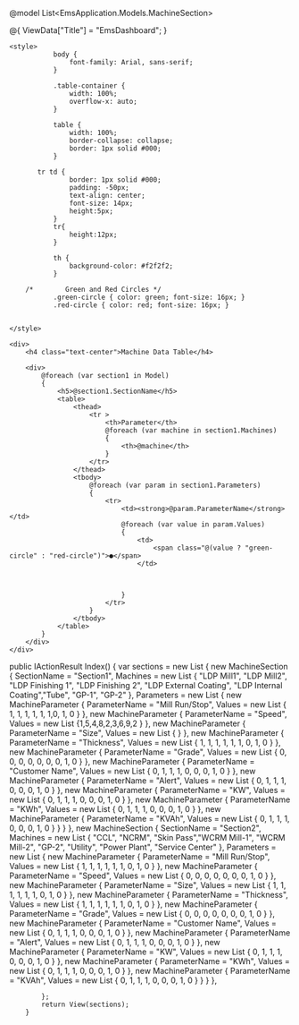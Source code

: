 @model List<EmsApplication.Models.MachineSection>

@{
    ViewData["Title"] = "EmsDashboard";
}

<!DOCTYPE html>
<html lang="en">
<head>
    <meta charset="UTF-8">
    <meta name="viewport" content="width=device-width, initial-scale=1.0">
    <title>Machine Data Table</title>

    <style>
               body {
                   font-family: Arial, sans-serif;
               }

               .table-container {
                   width: 100%;
                   overflow-x: auto;
               }

               table {
                   width: 100%;
                   border-collapse: collapse;
                   border: 1px solid #000;
               }

           tr td {
                   border: 1px solid #000;
                   padding: -50px;
                   text-align: center;
                   font-size: 14px;
                   height:5px;
               }
               tr{
                   height:12px;
               }

               th {
                   background-color: #f2f2f2;
               }

        /*        Green and Red Circles */
               .green-circle { color: green; font-size: 16px; }
               .red-circle { color: red; font-size: 16px; }

       
    </style>
</head>
<body>

    <div>
        <h4 class="text-center">Machine Data Table</h4>

        <div>
            @foreach (var section1 in Model)
            {
                <h5>@section1.SectionName</h5>
                <table>
                    <thead>
                        <tr >
                            <th>Parameter</th>
                            @foreach (var machine in section1.Machines)
                            {
                                <th>@machine</th>
                            }
                        </tr>
                    </thead>
                    <tbody>
                        @foreach (var param in section1.Parameters)
                        {
                            <tr>
                                <td><strong>@param.ParameterName</strong></td>
                                @foreach (var value in param.Values)
                                {
                                    <td>
                                        <span class="@(value ? "green-circle" : "red-circle")">●</span>
                                    </td>

                                    
                                    
                                }
                            </tr>
                        }
                    </tbody>
                </table>
            }
        </div>
    </div>

</body>
</html>
        public IActionResult Index()
        {
            var sections = new List<MachineSection>
            {
                new MachineSection
                {
                    SectionName = "Section1",
                    Machines = new List<string> { "LDP Mill1", "LDP Mill2", "LDP Finishing 1", "LDP Finishing 2", "LDP External Coating", "LDP Internal Coating","Tube", "GP-1", "GP-2" },
                    Parameters = new List<MachineParameter>
                    {
                        new MachineParameter { ParameterName = "Mill Run/Stop", Values = new List<double> { 1, 1, 1, 1, 1, 1,0, 1, 0 } },
                        new MachineParameter { ParameterName = "Speed", Values = new List<double> {1,5,4,8,2,3,6,9,2 } },
                        new MachineParameter { ParameterName = "Size", Values = new List<double> {  } },
                        new MachineParameter { ParameterName = "Thickness", Values = new List<double> { 1, 1, 1, 1, 1, 1, 0, 1, 0 } },
                        new MachineParameter { ParameterName = "Grade", Values = new List<double> { 0, 0, 0, 0, 0, 0, 0, 1, 0 } },
                        new MachineParameter { ParameterName = "Customer Name", Values = new List<double> { 0, 1, 1, 1, 0, 0, 0, 1, 0 } },
                        new MachineParameter { ParameterName = "Alert", Values = new List<double> { 0, 1, 1, 1, 0, 0, 0, 1, 0 } },
                        new MachineParameter { ParameterName = "KW", Values = new List<double> { 0, 1, 1, 1, 0, 0, 0, 1, 0 } },
                        new MachineParameter { ParameterName = "KWh", Values = new List<double> { 0, 1, 1, 1, 0, 0, 0, 1, 0 } },
                        new MachineParameter { ParameterName = "KVAh", Values = new List<double> { 0, 1, 1, 1, 0, 0, 0, 1, 0 } }
                    }
                },
                new MachineSection
                {
                    SectionName = "Section2",
                    Machines = new List<string> {  "CCL", "NCRM", "Skin Pass","WCRM Mill-1", "WCRM Mill-2", "GP-2", "Utility", "Power Plant", "Service Center"  },
                    Parameters = new List<MachineParameter>
                    {
                        new MachineParameter { ParameterName = "Mill Run/Stop", Values = new List<double> { 1, 1, 1, 1, 1, 1, 0, 1, 0 } },
                        new MachineParameter { ParameterName = "Speed", Values = new List<double> { 0, 0, 0, 0, 0, 0, 0, 1, 0 } },
                        new MachineParameter { ParameterName = "Size", Values = new List<double> { 1, 1, 1, 1, 1, 1, 0, 1, 0 } },
                        new MachineParameter { ParameterName = "Thickness", Values = new List<double> { 1, 1, 1, 1, 1, 1, 0, 1, 0 } },
                        new MachineParameter { ParameterName = "Grade", Values = new List<double> { 0, 0, 0, 0, 0, 0, 0, 1, 0 } },
                        new MachineParameter { ParameterName = "Customer Name", Values = new List<double> { 0, 1, 1, 1, 0, 0, 0, 1, 0 } },
                        new MachineParameter { ParameterName = "Alert", Values = new List<double> { 0, 1, 1, 1, 0, 0, 0, 1, 0 } },
                        new MachineParameter { ParameterName = "KW", Values = new List<double> { 0, 1, 1, 1, 0, 0, 0, 1, 0 } },
                        new MachineParameter { ParameterName = "KWh", Values = new List<double> { 0, 1, 1, 1, 0, 0, 0, 1, 0 } },
                        new MachineParameter { ParameterName = "KVAh", Values = new List<double> { 0, 1, 1, 1, 0, 0, 0, 1, 0 } }
                    }
                },
               
            };
            return View(sections);
        }
